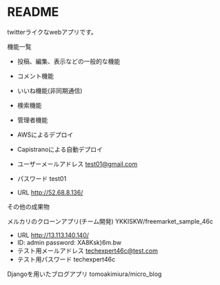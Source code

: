 # README

twitterライクなwebアプリです。

機能一覧
* 投稿、編集、表示などの一般的な機能
* コメント機能
* いいね機能(非同期通信)
* 検索機能
* 管理者機能
* AWSによるデプロイ
* Capistranoによる自動デプロイ

* ユーザーメールアドレス test01@gmail.com
* パスワード test01
* URL  http://52.68.8.136/

その他の成果物

メルカリのクローンアプリ(チーム開発) YKKISKW/freemarket_sample_46c
* URL http://13.113.140.140/
* ID: admin password: XA8Ksk)6m.bw
* テスト用メールアドレス techexpert46c@test.com
* テスト用パスワード techexpert46c

Djangoを用いたブログアプリ tomoakimiura/micro_blog


